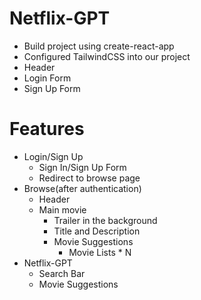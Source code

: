 # Netflix-GPT

- Build project using create-react-app
- Configured TailwindCSS into our project
- Header
- Login Form
- Sign Up Form

# Features

- Login/Sign Up
  - Sign In/Sign Up Form
  - Redirect to browse page
- Browse(after authentication)
  - Header
  - Main movie
    - Trailer in the background
    - Title and Description
    - Movie Suggestions
      - Movie Lists * N
- Netflix-GPT
  - Search Bar
  - Movie Suggestions
